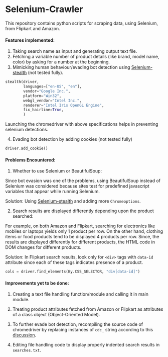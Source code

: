 # Selenium-Crawler

This repository contains python scripts for scraping data, using Selenium, from Flipkart and Amazon.

#### Features implemented: 
1) Taking search name as input and generating output text file.
2) Fetching a variable number of product details (like brand, model name, color) by asking for a number at the beginning. 
3) Mimicking human behaviour/evading bot detection using [Selenium-stealth](https://pypi.org/project/selenium-stealth/) (not tested fully).

```python
stealth(driver,
        languages=["en-US", "en"],
        vendor="Google Inc.",
        platform="Win32",
        webgl_vendor="Intel Inc.",
        renderer="Intel Iris OpenGL Engine",
        fix_hairline=True,
        )
```
Launching the chromedriver with above specifications helps in preventing selenium detections. 

4) Evading bot detection by adding cookies (not tested fully)
```python
driver.add_cookie()
```

#### Problems Encountered:
1) Whether to use Selenium or BeautifulSoup:

Since bot evasion was one of the problems, using BeautifulSoup instead of Selenium was considered because sites test for predefined javascript variables that appear while running Selenium.

Solution: Using [Selenium-stealth](https://pypi.org/project/selenium-stealth/) and adding more `Chromeoptions`.

2) Search results are displayed differently depending upon the product searched:

For example, on both Amazon and Flipkart, searching for electronics like mobiles or laptops yields only 1 product per row. On the other hand, clothing items or food products tend to be displayed 4 products per row.
Since, the results are displayed differently for different products, the HTML code in DOM changes for different products.

Solution: In Flipkart search results, look only for  `<div>` tags with `data-id` attribute since each of these tags indicates presence of a product.
```python
cols = driver.find_elements(By.CSS_SELECTOR, "div[data-id]")
```






#### Improvements yet to be done:
1) Creating a text file handling function/module and calling it in main module.
2) Treating product attributes fetched from Amazon or Flipkart as attributes of a class object (Object-Oriented Model).
3) To further evade bot detection, recompiling the source code of chromedriver by replacing instances of `cdc_` string according to this [discussion](https://stackoverflow.com/questions/33225947/can-a-website-detect-when-you-are-using-selenium-with-chromedriver). 

4) Editing file handling code to display properly indented search results in `searches.txt`.
